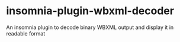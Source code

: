 # insomnia-plugin-wbxml-decoder

An insomnia plugin to decode binary WBXML output and display it in readable format
